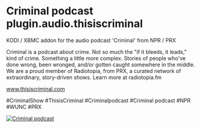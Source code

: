 Criminal podcast
plugin.audio.thisiscriminal
=============================

KODI / XBMC addon for the audio podcast 'Criminal' from NPR / PRX

Criminal is a podcast about crime. Not so much the "if it bleeds, it leads," kind of crime. Something a little more complex. Stories of people who've done wrong, been wronged, and/or gotten caught somewhere in the middle. We are a proud member of Radiotopia, from PRX, a curated network of extraordinary, story-driven shows. Learn more at radiotopia.fm

www.thisiscriminal.com

#CriminalShow
#ThisisCriminal
#Criminalpodcast
#Criminal podcast
#NPR
#WUNC
#PRX

<a href="https://www.thisiscriminal.co,"><img src="https://thisiscriminal.com/wp-content/themes/criminal-theme/assets/images/Criminal_SocialShare_1.png" alt="Criminal podcast">
